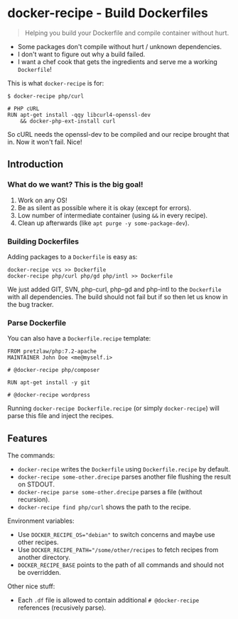 # docker-recipe - Build Dockerfiles

> Helping you build your Dockerfile and compile container without hurt.

- Some packages don't compile without hurt / unknown dependencies.
- I don't want to figure out why a build failed.
- I want a chef cook that gets the ingredients and serve me a working `Dockerfile`!

This is what `docker-recipe` is for:

    $ docker-recipe php/curl
    
    # PHP cURL
    RUN apt-get install -qqy libcurl4-openssl-dev
        && docker-php-ext-install curl

So cURL needs the openssl-dev to be compiled
and our recipe brought that in.
Now it won't fail. Nice!

## Introduction

### What do we want? This is the big goal!

1. Work on any OS!
2. Be as silent as possible where it is okay (except for errors).
3. Low number of intermediate container (using `&&` in every recipe).
4. Clean up afterwards (like `apt purge -y some-package-dev`).

### Building Dockerfiles

Adding packages to a `Dockerfile` is easy as:

    docker-recipe vcs >> Dockerfile
    docker-recipe php/curl php/gd php/intl >> Dockerfile

We just added GIT, SVN, php-curl, php-gd and php-intl to the `Dockerfile`
with all dependencies.
The build should not fail but if so then let us know in the bug tracker.

### Parse Dockerfile

You can also have a `Dockerfile.recipe` template:

    FROM pretzlaw/php:7.2-apache
    MAINTAINER John Doe <me@myself.i>
    
    # @docker-recipe php/composer
    
    RUN apt-get install -y git
    
    # @docker-recipe wordpress

Running `docker-recipe Dockerfile.recipe` (or simply `docker-recipe`)
will parse this file and inject the recipes.

## Features

The commands:

- `docker-recipe` writes the `Dockerfile` using `Dockerfile.recipe` by default.
- `docker-recipe some-other.drecipe` parses another file flushing the result on STDOUT.
- `docker-recipe parse some-other.drecipe` parses a file (without recursion).
- `docker-recipe find php/curl` shows the path to the recipe.

Environment variables:

- Use `DOCKER_RECIPE_OS="debian"` to switch concerns and maybe use other recipes.
- Use `DOCKER_RECIPE_PATH="/some/other/recipes` to fetch recipes from another directory.
- `DOCKER_RECIPE_BASE` points to the path of all commands and should not be overridden.

Other nice stuff:

- Each `.df` file is allowed to contain additional `# @docker-recipe` references (recusively parse).
